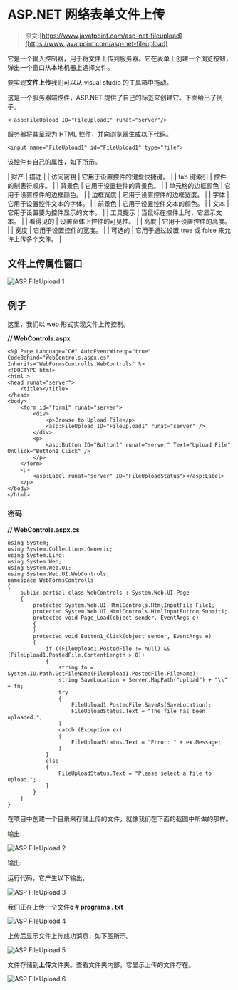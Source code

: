 # ASP.NET 网络表单文件上传

> 原文:[https://www.javatpoint.com/asp-net-fileupload](https://www.javatpoint.com/asp-net-fileupload)

它是一个输入控制器，用于将文件上传到服务器。它在表单上创建一个浏览按钮，弹出一个窗口从本地机器上选择文件。

要实现**文件上传**我们可以从 visual studio 的工具箱中拖动。

这是一个服务器端控件，ASP.NET 提供了自己的标签来创建它。下面给出了例子。

```
< asp:FileUpload ID="FileUpload1" runat="server"/>

```

服务器将其呈现为 HTML 控件，并向浏览器生成以下代码。

```
<input name="FileUpload1" id="FileUpload1" type="file">

```

该控件有自己的属性，如下所示。

| 财产 | 描述 |
| 访问密钥 | 它用于设置控件的键盘快捷键。 |
| tab 键索引 | 控件的制表符顺序。 |
| 背景色 | 它用于设置控件的背景色。 |
| 单元格的边框颜色 | 它用于设置控件的边框颜色。 |
| 边框宽度 | 它用于设置控件的边框宽度。 |
| 字体 | 它用于设置控件文本的字体。 |
| 前景色 | 它用于设置控件文本的颜色。 |
| 文本 | 它用于设置要为控件显示的文本。 |
| 工具提示 | 当鼠标在控件上时，它显示文本。 |
| 看得见的 | 设置窗体上控件的可见性。 |
| 高度 | 它用于设置控件的高度。 |
| 宽度 | 它用于设置控件的宽度。 |
| 可选的 | 它用于通过设置 true 或 false 来允许上传多个文件。 |

## 文件上传属性窗口

![ASP FileUpload 1](../Images/acf52f87fbc0888c8909338ce7e99c4c.png)

## 例子

这里，我们以 web 形式实现文件上传控制。

**// WebControls.aspx**

```
<%@ Page Language="C#" AutoEventWireup="true" CodeBehind="WebControls.aspx.cs" 
Inherits="WebFormsControlls.WebControls" %>
<!DOCTYPE html>
<html >
<head runat="server">
    <title></title>
</head>
<body>
    <form id="form1" runat="server">
        <div>
            <p>Browse to Upload File</p>
            <asp:FileUpload ID="FileUpload1" runat="server" />
        </div>
        <p>
            <asp:Button ID="Button1" runat="server" Text="Upload File" OnClick="Button1_Click" />
        </p>
    </form>
    <p>
        <asp:Label runat="server" ID="FileUploadStatus"></asp:Label>
    </p>
</body>
</html>

```

### 密码

**// WebControls.aspx.cs**

```
using System;
using System.Collections.Generic;
using System.Linq;
using System.Web;
using System.Web.UI;
using System.Web.UI.WebControls;
namespace WebFormsControlls
{
    public partial class WebControls : System.Web.UI.Page
    {
        protected System.Web.UI.HtmlControls.HtmlInputFile File1;
        protected System.Web.UI.HtmlControls.HtmlInputButton Submit1;
        protected void Page_Load(object sender, EventArgs e)
        {
        }
        protected void Button1_Click(object sender, EventArgs e)
        {
            if ((FileUpload1.PostedFile != null) && (FileUpload1.PostedFile.ContentLength > 0))
            {
                string fn = System.IO.Path.GetFileName(FileUpload1.PostedFile.FileName);
                string SaveLocation = Server.MapPath("upload") + "\\" + fn;
                try
                {
                    FileUpload1.PostedFile.SaveAs(SaveLocation);
                    FileUploadStatus.Text = "The file has been uploaded.";
                }
                catch (Exception ex)
                {
                    FileUploadStatus.Text = "Error: " + ex.Message;
                }
            }
            else
            {
                FileUploadStatus.Text = "Please select a file to upload.";
            }
        }
    }
}

```

在项目中创建一个目录来存储上传的文件，就像我们在下面的截图中所做的那样。

输出:

![ASP FileUpload 2](../Images/edb4fdd876d383c42c4e9ccd1aa1a96e.png)

输出:

运行代码，它产生以下输出。

![ASP FileUpload 3](../Images/8303de3d7c764d080f99967fd7484225.png)

我们正在上传一个文件**c # programs . txt**

![ASP FileUpload 4](../Images/58b98468a383993108b6fc9479eeb934.png)

上传后显示文件上传成功消息，如下图所示。

![ASP FileUpload 5](../Images/e52ee57027f32a1435fcbd853fe881d6.png)

文件存储到**上传**文件夹。查看文件夹内部，它显示上传的文件存在。

![ASP FileUpload 6](../Images/e6de47a1ddf5b8e26dd89a0d725f909f.png)